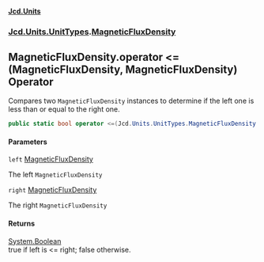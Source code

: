 #### [Jcd.Units](index.md 'index')
### [Jcd.Units.UnitTypes](Jcd.Units.UnitTypes.md 'Jcd.Units.UnitTypes').[MagneticFluxDensity](Jcd.Units.UnitTypes.MagneticFluxDensity.md 'Jcd.Units.UnitTypes.MagneticFluxDensity')

## MagneticFluxDensity.operator <=(MagneticFluxDensity, MagneticFluxDensity) Operator

Compares two `MagneticFluxDensity` instances to determine if the left one is less than or equal to the right one.

```csharp
public static bool operator <=(Jcd.Units.UnitTypes.MagneticFluxDensity left, Jcd.Units.UnitTypes.MagneticFluxDensity right);
```
#### Parameters

<a name='Jcd.Units.UnitTypes.MagneticFluxDensity.op_LessThanOrEqual(Jcd.Units.UnitTypes.MagneticFluxDensity,Jcd.Units.UnitTypes.MagneticFluxDensity).left'></a>

`left` [MagneticFluxDensity](Jcd.Units.UnitTypes.MagneticFluxDensity.md 'Jcd.Units.UnitTypes.MagneticFluxDensity')

The left `MagneticFluxDensity`

<a name='Jcd.Units.UnitTypes.MagneticFluxDensity.op_LessThanOrEqual(Jcd.Units.UnitTypes.MagneticFluxDensity,Jcd.Units.UnitTypes.MagneticFluxDensity).right'></a>

`right` [MagneticFluxDensity](Jcd.Units.UnitTypes.MagneticFluxDensity.md 'Jcd.Units.UnitTypes.MagneticFluxDensity')

The right `MagneticFluxDensity`

#### Returns
[System.Boolean](https://docs.microsoft.com/en-us/dotnet/api/System.Boolean 'System.Boolean')  
true if left is <= right; false otherwise.